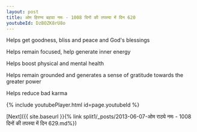 ```yaml
---
layout: post
title: ओम हिरण्य बहावा नमः - 1008 दिनों की तपस्या में दिन 620
youtubeId: DzBOZK8rU8o
---
```

 
 
Helps get goodness, bliss and peace and God's blessings
 
Helps remain focused, help generate inner energy 
 
Helps boost physical and mental health 
 
Helps remain grounded and generates a sense of gratitude towards the greater power 
 
Helps reduce bad karma
 
 
 
 


{% include youtubePlayer.html id=page.youtubeId %}
 
[Next]({{ site.baseurl }}{% link  split1/_posts/2013-06-07-ओम राठ्ये नमः - 1008 दिनों की तपस्या में दिन 629.md%})
 
